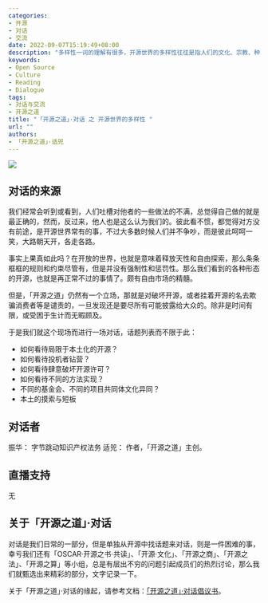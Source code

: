 ```yaml
---
categories:
- 开源
- 对话
- 交流
date: 2022-09-07T15:19:49+08:00
description: "多样性一词的理解有很多，开源世界的多样性往往是指人们的文化、宗教、种族、肤色、性取向等等，但是我们这次对话的角度稍偏离了这些，而是指向了实现开源的方法论和途径上。实现开源的方法有很多种，全看当事人如何理解自己所处的社会。或者是如何理解赛博空间的文化、伦理和规范。"
keywords:
- Open Source
- Culture
- Reading
- Dialogue
tags:
- 对话与交流
- 开源之道
title: "「开源之道」·对话 之 开源世界的多样性 "
url: ""
authors:
- 「开源之道」·适兕
---
```


![](posts/osw-dialogue/dialogue-poster/2022-09-06-os-diversity-dialogue-zhenhua.jpg)

## 对话的来源

我们经常会听到或看到，人们吐槽对他者的一些做法的不满，总觉得自己做的就是最正确的，然而，反过来，他人也是这么认为我们的。彼此看不惯，都觉得对方没有前途，是开源世界常有的事，不过大多数时候人们并不争吵，而是彼此呵呵一笑，大路朝天开，各走各路。

事实上果真如此吗？在开放的世界，也就是意味着释放天性和自由探索，那么条条框框的规则和约束尽管有，但是并没有强制性和惩罚性。那么我们看到的各种形态的开源，也就是再正常不过的事情了。颇有自由市场的精髓。

但是，「开源之道」仍然有一个立场，那就是对破坏开源，或者挂着开源的名去欺骗消费者等是谴责的，一旦发现还是要尽所有可能披露给大众的。除非是时间有限，或受困于生计而无暇顾及。

于是我们就这个现场而进行一场对话，话题列表而不限于此：

* 如何看待局限于本土化的开源？
* 如何看待投机者钻营？
* 如何看待肆意破坏开源许可？
* 如何看待不同的方法实现？
* 不同的基金会、不同的项目共同体文化异同？
* 本土的摸索与短板


## 对话者

振华： 字节跳动知识产权法务
适兕： 作者，「开源之道」主创。

## 直播支持

无

## 关于「开源之道」·对话

对话是我们日常的一部分，但是单独从开源中找话题来对话，则是一件困难的事，幸亏我们还有「OSCAR·开源之书·共读」、「开源·文化」、「开源之商」、「开源之法」、「开源之算」等小组，总是有层出不穷的问题引起成员们的热烈讨论，那么我们就甄选出来精彩的部分，文字记录一下。

关于「开源之道」·对话的缘起，请参考文档：[「开源之道」·对话倡议书](https://docs.qq.com/doc/DUFNtRHRpRXd3cmNZ)。
